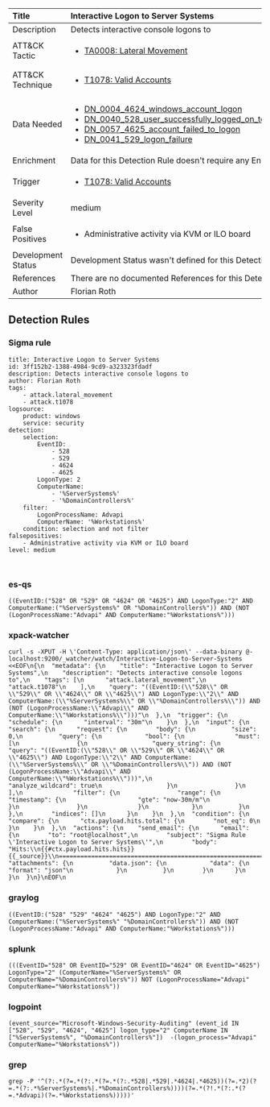 | Title                | Interactive Logon to Server Systems                                                                                                                                                 |
|:---------------------|:------------------------------------------------------------------------------------------------------------------------------------------------------------|
| Description          | Detects interactive console logons to                                                                                                                                           |
| ATT&amp;CK Tactic    |  <ul><li>[TA0008: Lateral Movement](https://attack.mitre.org/tactics/TA0008)</li></ul>  |
| ATT&amp;CK Technique | <ul><li>[T1078: Valid Accounts](https://attack.mitre.org/techniques/T1078)</li></ul>  |
| Data Needed          | <ul><li>[DN_0004_4624_windows_account_logon](../Data_Needed/DN_0004_4624_windows_account_logon.md)</li><li>[DN_0040_528_user_successfully_logged_on_to_a_computer](../Data_Needed/DN_0040_528_user_successfully_logged_on_to_a_computer.md)</li><li>[DN_0057_4625_account_failed_to_logon](../Data_Needed/DN_0057_4625_account_failed_to_logon.md)</li><li>[DN_0041_529_logon_failure](../Data_Needed/DN_0041_529_logon_failure.md)</li></ul>  |
| Enrichment           |  Data for this Detection Rule doesn't require any Enrichments.  |
| Trigger              | <ul><li>[T1078: Valid Accounts](../Triggers/T1078.md)</li></ul>  |
| Severity Level       | medium |
| False Positives      | <ul><li>Administrative activity via KVM or ILO board</li></ul>  |
| Development Status   |  Development Status wasn't defined for this Detection Rule yet  |
| References           |  There are no documented References for this Detection Rule yet  |
| Author               | Florian Roth |


## Detection Rules

### Sigma rule

```
title: Interactive Logon to Server Systems
id: 3ff152b2-1388-4984-9cd9-a323323fdadf
description: Detects interactive console logons to
author: Florian Roth
tags:
    - attack.lateral_movement
    - attack.t1078
logsource:
    product: windows
    service: security
detection:
    selection:
        EventID:
            - 528
            - 529
            - 4624
            - 4625
        LogonType: 2
        ComputerName:
            - '%ServerSystems%'
            - '%DomainControllers%'
    filter:
        LogonProcessName: Advapi
        ComputerName: '%Workstations%'
    condition: selection and not filter
falsepositives:
    - Administrative activity via KVM or ILO board
level: medium



```





### es-qs
    
```
((EventID:("528" OR "529" OR "4624" OR "4625") AND LogonType:"2" AND ComputerName:("%ServerSystems%" OR "%DomainControllers%")) AND (NOT (LogonProcessName:"Advapi" AND ComputerName:"%Workstations%")))
```


### xpack-watcher
    
```
curl -s -XPUT -H \'Content-Type: application/json\' --data-binary @- localhost:9200/_watcher/watch/Interactive-Logon-to-Server-Systems <<EOF\n{\n  "metadata": {\n    "title": "Interactive Logon to Server Systems",\n    "description": "Detects interactive console logons to",\n    "tags": [\n      "attack.lateral_movement",\n      "attack.t1078"\n    ],\n    "query": "((EventID:(\\"528\\" OR \\"529\\" OR \\"4624\\" OR \\"4625\\") AND LogonType:\\"2\\" AND ComputerName:(\\"%ServerSystems%\\" OR \\"%DomainControllers%\\")) AND (NOT (LogonProcessName:\\"Advapi\\" AND ComputerName:\\"%Workstations%\\")))"\n  },\n  "trigger": {\n    "schedule": {\n      "interval": "30m"\n    }\n  },\n  "input": {\n    "search": {\n      "request": {\n        "body": {\n          "size": 0,\n          "query": {\n            "bool": {\n              "must": [\n                {\n                  "query_string": {\n                    "query": "((EventID:(\\"528\\" OR \\"529\\" OR \\"4624\\" OR \\"4625\\") AND LogonType:\\"2\\" AND ComputerName:(\\"%ServerSystems%\\" OR \\"%DomainControllers%\\")) AND (NOT (LogonProcessName:\\"Advapi\\" AND ComputerName:\\"%Workstations%\\")))",\n                    "analyze_wildcard": true\n                  }\n                }\n              ],\n              "filter": {\n                "range": {\n                  "timestamp": {\n                    "gte": "now-30m/m"\n                  }\n                }\n              }\n            }\n          }\n        },\n        "indices": []\n      }\n    }\n  },\n  "condition": {\n    "compare": {\n      "ctx.payload.hits.total": {\n        "not_eq": 0\n      }\n    }\n  },\n  "actions": {\n    "send_email": {\n      "email": {\n        "to": "root@localhost",\n        "subject": "Sigma Rule \'Interactive Logon to Server Systems\'",\n        "body": "Hits:\\n{{#ctx.payload.hits.hits}}{{_source}}\\n================================================================================\\n{{/ctx.payload.hits.hits}}",\n        "attachments": {\n          "data.json": {\n            "data": {\n              "format": "json"\n            }\n          }\n        }\n      }\n    }\n  }\n}\nEOF\n
```


### graylog
    
```
((EventID:("528" "529" "4624" "4625") AND LogonType:"2" AND ComputerName:("%ServerSystems%" "%DomainControllers%")) AND (NOT (LogonProcessName:"Advapi" AND ComputerName:"%Workstations%")))
```


### splunk
    
```
(((EventID="528" OR EventID="529" OR EventID="4624" OR EventID="4625") LogonType="2" (ComputerName="%ServerSystems%" OR ComputerName="%DomainControllers%")) NOT (LogonProcessName="Advapi" ComputerName="%Workstations%"))
```


### logpoint
    
```
(event_source="Microsoft-Windows-Security-Auditing" (event_id IN ["528", "529", "4624", "4625"] logon_type="2" ComputerName IN ["%ServerSystems%", "%DomainControllers%"])  -(logon_process="Advapi" ComputerName="%Workstations%"))
```


### grep
    
```
grep -P '^(?:.*(?=.*(?:.*(?=.*(?:.*528|.*529|.*4624|.*4625))(?=.*2)(?=.*(?:.*%ServerSystems%|.*%DomainControllers%))))(?=.*(?!.*(?:.*(?=.*Advapi)(?=.*%Workstations%)))))'
```



